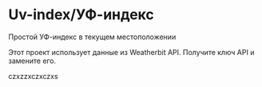# Uv-index/УФ-индекс

Простой УФ-индекс в текущем местоположении

Этот проект использует данные из Weatherbit API. Получите ключ API и замените его.

czxzzxczxczxs